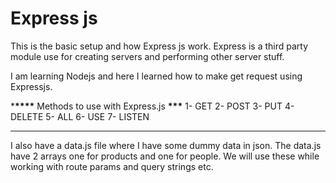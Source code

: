 # Express js

This is the basic setup and how Express js work. Express is a third party module use for creating servers and
performing other server stuff.

I am learning Nodejs and here I learned how to make get request using Expressjs.

\***\*\*\*\*** Methods to use with Express.js **\*\*\***
1- GET
2- POST
3- PUT
4- DELETE
5- ALL
6- USE
7- LISTEN

---

I also have a data.js file where I have some dummy data in json. The data.js have 2 arrays one for
products and one for people. We will use these while working with route params and query strings etc.
